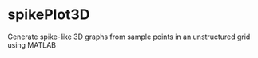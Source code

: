 # spikePlot3D
 Generate spike-like 3D graphs from sample points in an unstructured grid using MATLAB
